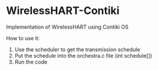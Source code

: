# WirelessHART-Contiki
Implementation of WirelessHART using Contiki OS

How to use it:
1. Use the scheduler to get the transmission schedule
2. Put the schedule into the orchestra.c file (int schedule[])
3. Run the code
